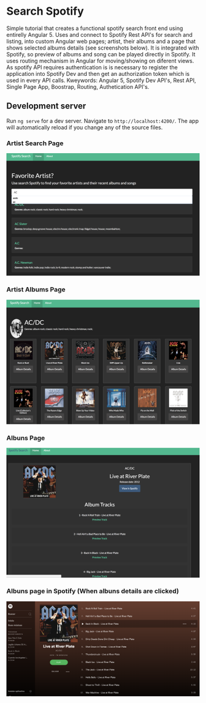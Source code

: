 # Search Spotify

Simple tutorial that creates a functional spotify search front end using entirelly Angular 5. Uses and connect to Spotify Rest API's for search and listing, into custom Angular web pages; artist, their albums and a page that shows selected albums details (see screenshots below). It is integrated with Spotify, so preview of albums and song can be played directly in Spotify. It uses routing mechanism in Angular for moving/showing on diferent views. As spotify API requires authentication is is necessary to register the application into Spotify Dev and then get an authorization token which is used in every API calls. Kweywords: Angular 5, Spotify Dev API's, Rest API, Single Page App, Boostrap, Routing, Authetication API's.

## Development server

Run `ng serve` for a dev server. Navigate to `http://localhost:4200/`. The app will automatically reload if you change any of the source files.

### Artist Search Page
![Screenshot](ngSpotifySearchPage.png)

### Artist Albums Page
![Screenshot](ngSpotifyArtistAlbunsPage.png)

### Albuns Page
![Screenshot](ngSpotifyAlbumPage.png)

### Albuns page in Spotify (When albuns details are clicked)
![Screenshot](ngSpotifyAlbumViewInSpotify.png)

